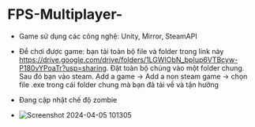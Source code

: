 
# FPS-Multiplayer-
- Game sử dụng các công nghệ: Unity, Mirror, SteamAPI
- Để chơi được game: bạn tải toàn bộ file và folder trong link này https://drive.google.com/drive/folders/1LGWIObN_bpIup6VTBcyw-P180vYPoaTr?usp=sharing. Đặt toàn bộ chúng vào một folder chung. Sau đó bạn vào steam. Add a game -> Add a non steam game -> chọn file .exe trong cái folder chung mà bạn đã tải về và tận hưởng

- Đang cập nhật chế độ zombie
- ![Screenshot 2024-04-05 101305](https://github.com/dungs072/FPS-Multiplayer-/assets/82323846/0c5a5a6c-9893-4252-a1a2-9d431d4faad2)

